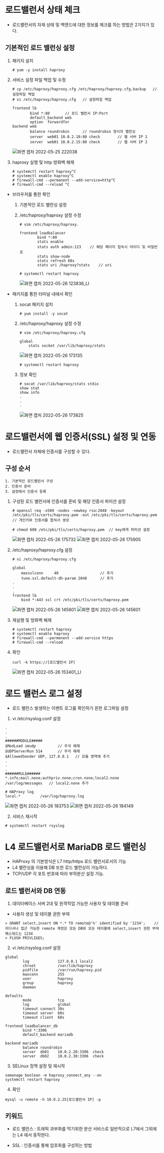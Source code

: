 # 로드밸런서 상태 체크
- 로드밸런서의 자재 상태 및 백엔드에 대한 정보를 체크를 하는 방법은 2가지가 있다.

## 기본적인 로드 밸런싱 설정
1. 패키지 설치
	```
	# yum -y install haproxy
	```

2. 서비스 설정 파일 백업 및 수정
	```
	# cp /etc/haproxy/haproxy.cfg /etc/haproxy/haproxy.cfg.backup	// 설정파일 백업
	# vi /etc/haproxy/haproxy.cfg	// 설정파일 백업
	```

	```
	frontend lb	
	        bind *:80		// 로드 밸런서 IP:Port
	        default_backend web
	        option  forwardfor
	backend web
	        balance roundrobin		// roundrobin 형식의 밸런싱
	        server  web01 10.0.2.10:80 check		// 웹 서버 IP 1
	        server  web01 10.0.2.15:80 check		// 웹 서버 IP 2
	```
	![화면 캡처 2022-05-25 222038](https://user-images.githubusercontent.com/57117748/170271860-5ee2f9e8-a905-4741-ab15-9448e7abb209.png)

3. haproxy 실행 및 http 방화벽 해제
	```
	# systemctl restart haproxy^C
	# systemctl enable haproxy^C
	# firewall-cmd --permanent --add-service=http^C
	# firewall-cmd --reload ^C
	```

- 브라우저를 통한 확인
	1. 기본적인 로드 밸런싱 설정 
		
	2. /etc/haproxy/haproxy 설정 수정
		```
		# vim /etc/haproxy/haproxy.
		```

		```
		frontend loadbalancer
		        bind *:80
		        stats enable
		        stats auth admin:123	// 해당 페이지 접속시 아이디 및 비밀번호
		        stats show-node	
		        stats refresh 60s
		        stats uri /haproxy?stats	// uri
		```

		```
		# systemctl restart haproxy
		```
		![화면 캡처 2022-05-26 123836_LI](https://user-images.githubusercontent.com/57117748/170448300-48e52338-afaf-4eb7-8456-497a24c4582c.jpg)

- 패키지를 통한 터미널 내에서 확인
	1. socat 패키지 설치
		```
		# yum install -y socat
		```

	2. /etc/haproxy/haproxy 설정 수정
		```
		# vim /etc/haproxy/haproxy.cfg
		```

		```
		global
			stats socket /var/lib/haproxy/stats
		```
		![화면 캡처 2022-05-26 173135](https://user-images.githubusercontent.com/57117748/170450494-0e092b52-228d-4316-a320-b95bd8c4dd08.png)

		```
		# systemctl restart haproxy
		```

	3. 정보 확인
		```
		# socat /var/lib/haproxy/stats stdio
		show stat
		show info
		.
		.
		.
		``` 
		![화면 캡처 2022-05-26 173825](https://user-images.githubusercontent.com/57117748/170451754-feed9862-7fc5-419c-9da5-a44f413bf6bb.png)


# 로드밸런서에 웹 인증서(SSL) 설정 및 연동
- 로드밸런서 자체에 인증서를 구성할 수 있다.

## 구성 순서
```
1. 기본적인 로드밸런서 구성
2. 인증서 준비
3. 설정에서 인증서 등록
```

1. 구성된 로드 밸런서에 인증서를 준비 및 해당 인증서 퍼미션 설정
	```
	# openssl req -x509 -nodes -newkey rsa:2048 -keyout /etc/pki/tls/certs/haproxy.pem -out /etc/pki/tls/certs/haproxy.pem 	// 개인키와 인증서를 합쳐서 생성
	```
	```
	# chmod 600 /etc/pki/tls/certs/haproxy.pem 	// key에게 퍼미션 설정
	```
	![화면 캡처 2022-05-26 175732](https://user-images.githubusercontent.com/57117748/170455039-40eeb95a-4ec8-4ec4-a435-7cdf59c88183.png)
	![화면 캡처 2022-05-26 175905](https://user-images.githubusercontent.com/57117748/170455305-eabe0d1a-9297-431b-9e97-e73e227907bd.png)

2. /etc/haproxy/haproxy.cfg 설정 
	```
	# vi /etc/haproxy/haproxy.cfg
	```

	```
	global
	    maxsslconn     40					// 추가
	    tune.ssl.default-dh-param 2048		// 추가
	.
	.
	.
	frontend lb
        bind *:443 ssl crt /etc/pki/tls/certs/haproxy.pem
	```
	![화면 캡처 2022-05-26 145601](https://user-images.githubusercontent.com/57117748/170457090-3e7edcf7-f4e6-4c9a-884c-1267d8a729ab.png)
	![화면 캡처 2022-05-26 145601](https://user-images.githubusercontent.com/57117748/170460268-fa699859-f63c-4408-ae59-3bdbe6fb034d.png)

3. 재실행 및 방화벽 해제
	```
	# systemctl restart haproxy
	# systemctl enable haproxy	
	# firewall-cmd --permenent --add-service https
	# firewall-cmd --reload
	```

4. 확인
	```
	curl -k https://[로드밸런서 IP]
	```
	![화면 캡처 2022-05-26 153401_LI](https://user-images.githubusercontent.com/57117748/170460490-d4656078-8322-4d38-ae6d-40f89dfd16ba.jpg)


# 로드 밸런스 로그 설정
- 로드 밸런스 발생하는 이벤트 로그를 확인하기 윈한 로그파일 설정

1. vi /etc/rsyslog.conf 설정
```
.
.
.
######MODULE#####
$ModLoad imudp			// 주석 해제
$UDPServerRun 514		// 주석 해제
$AllowedSender UDP, 127.0.0.1	// 모듈 영역에 추가
.
.
.
######RULE######
*.info;mail.none;authpriv.none;cron.none;local2.none    /var/log/messages	// local2.none 추가

# HAProxy log
local.*			/var/log/haproxy.log

```
![화면 캡처 2022-05-26 183753](https://user-images.githubusercontent.com/57117748/170461889-b9c23cb0-16dc-4252-9fd1-7f7376052005.png)
![화면 캡처 2022-05-26 184149](https://user-images.githubusercontent.com/57117748/170462794-7f09208f-b917-4b36-b66b-c043fdc5ce03.png)


2. 서비스 재시작
```
# systemctl restart rsyslog	
```

# L4 로드밸런서로 MariaDB 로드 밸런싱
- HAProxy 의 기본방식은 L7 http/https 로드 밸런서로서의 기능
- L4 밸런싱을 이용해 DB 또한 로드 밸런싱이 가능하다.
- TCP/UDP 각 포트 번호에 따라 부하분산 설정 가능.

## 로드 밸런서와 DB 연동

1. 데이터베이스 서버 2대 및 원격작업 가능한 사용자 및 테이블 준비
- 사용자 생성 및 테이블 권한 부여
```
> GRANT select,insert ON *.* TO remote@'%' identified by '1234';	// 어디서나 접근 가능한 remote 계정은 모든 DB와 모든 테이블에 select,insert 권한 부여 패스워드는 1234
> FLUSH PRIVLIGES;
```

2. vi /etc/rsyslog.conf 설정
```
global
        log             127.0.0.1 local2
        chroot          /var/lib/haproxy
        pidfile         /var/run/haproxy.pid
        maxconn         255
        user            haproxy
        group           haproxy
        daemon

defaults
        mode            tcp
        log             global
        timeout connect 30s
        timeout server  60s
        timeout client  60s

frontend loadbalancer_db
        bind *:3306
        default_backend mariadb

backend mariadb
        balance roundrobin
        server  db01    10.0.2.20:3306  check
        server  db02    10.0.2.30:3306  check

```

3. SELinux 정책 설정 및 재시작
```
semanage boolean -m haproxy_connect_any --on
systemctl restart haproxy
```

4. 확인
```
mysql -u remote -h 10.0.2.25[로드밸런서 IP] -p
```

## 키워드
- 로드 밸런스 : 트래픽 과부화를 막기위한 분산 서비스로 일반적으로 L7에서 그외에는 L4 에서 동작한다.

- SSL : 인증서를 통해 암호화를 구성하는 방법
